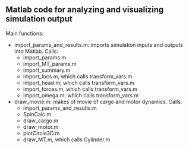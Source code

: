 ## Matlab code for analyzing and visualizing simulation output

Main functions:
* import_params_and_results.m: imports simulation inputs and outputs into Matlab. Calls:
    * import_params.m
    * import_MT_params.m
    * import_summary.m
    * import_locs.m, which calls transform_vars.m
    * import_head.m, which calls transform_vars.m
    * import_forces.m, which calls transform_vars.m
    * import_omega.m, which calls transform_vars.m
* draw_movie.m: makes of movie of cargo and motor dynamics. Calls:
    * import_params_and_results.m
    * SpinCalc.m
    * draw_cargo.m
    * draw_motor.m
    * plotCircle3D.m
    * draw_MT.m, which calls Cylinder.m
